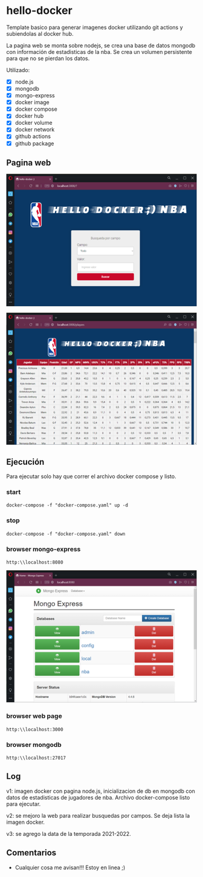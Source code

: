 # hello-docker

Template basico para generar imagenes docker utilizando git actions y subiendolas al docker hub.  

La pagina web se monta sobre nodejs, se crea una base de datos mongodb con información de estadisticas de la nba. Se crea un volumen persistente para que no se pierdan los datos.

Utilizado:

- [X] node.js
- [X] mongodb
- [X] mongo-express
- [X] docker image
- [X] docker compose
- [X] docker hub
- [X] docker volume
- [X] docker network
- [X] github actions
- [X] github package

## Pagina web

![home-img](./src/public/images/home-page.png)

![data-img](./src/public/images/data-page.png)

## Ejecución

Para ejecutar solo hay que correr el archivo docker compose y listo.  

### start

```docker
docker-compose -f "docker-compose.yaml" up -d
```

### stop

```docker
docker-compose -f "docker-compose.yaml" down
```

### browser mongo-express

```http
http:\\localhost:8080
```

![data-img](./src/public/images/mongo-express-page.png)  

### browser web page

```http
http:\\localhost:3000
```

### browser mongodb

```http
http:\\localhost:27017
```

## Log

v1: imagen docker con pagina node.js, inicializacion de db en mongodb con datos de estadisticas de jugadores de nba. Archivo docker-compose listo para ejecutar.  

v2: se mejoro la web para realizar busquedas por campos. Se deja lista la imagen docker.  

v3: se agrego la data de la temporada 2021-2022.

## Comentarios

- Cualquier cosa me avisan!!! Estoy en linea ;)